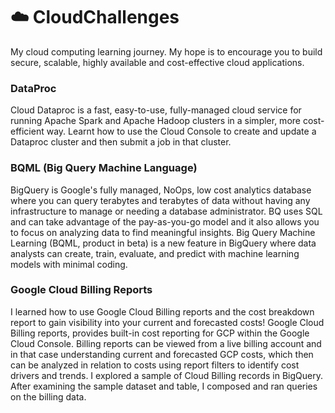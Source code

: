 # ☁️ CloudChallenges 
My cloud computing learning journey. My hope is to encourage you to build secure, scalable, highly available and cost-effective cloud applications. 

### DataProc
Cloud Dataproc is a fast, easy-to-use, fully-managed cloud service for running Apache Spark and Apache Hadoop clusters in a simpler, more cost-efficient way. 
Learnt how to use the Cloud Console to create and update a Dataproc cluster and then submit a job in that cluster.

### BQML (Big Query Machine Language)
BigQuery is Google's fully managed, NoOps, low cost analytics database where you can query terabytes and terabytes of data without having any infrastructure to manage or needing a database administrator. BQ uses SQL and can take advantage of the pay-as-you-go model and it also allows you to focus on analyzing data to find meaningful insights.
Big Query Machine Learning (BQML, product in beta) is a new feature in BigQuery where data analysts can create, train, evaluate, and predict with machine learning models with minimal coding.

### Google Cloud Billing Reports
I learned how to use Google Cloud Billing reports and the cost breakdown report to gain visibility into your current and forecasted costs!
Google Cloud Billing reports, provides built-in cost reporting for GCP within the Google Cloud Console. Billing reports can be viewed from a live billing account and in that case understanding current and forecasted GCP costs, which then can be analyzed in relation to costs using report filters to identify cost drivers and trends.
I explored a sample of Cloud Billing records in BigQuery. After examining the sample dataset and table, I composed and ran queries on the billing data.
